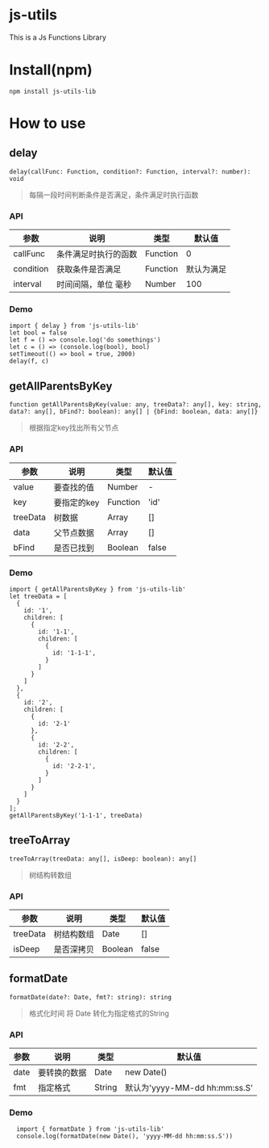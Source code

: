 # js-utils
This is a Js Functions Library

# Install(npm)
`npm install js-utils-lib`

# How to use
## delay
`delay(callFunc: Function, condition?: Function, interval?: number): void`
>每隔一段时间判断条件是否满足，条件满足时执行函数

### API
参数 | 说明 | 类型 | 默认值
---|---|---|---
callFunc | 条件满足时执行的函数 | Function | 0
condition | 获取条件是否满足 | Function | 默认为满足
interval | 时间间隔，单位 毫秒 | Number | 100
### Demo
```
import { delay } from 'js-utils-lib'
let bool = false
let f = () => console.log('do somethings')
let c = () => (console.log(bool), bool)
setTimeout(() => bool = true, 2000)
delay(f, c)
```

## getAllParentsByKey
`function getAllParentsByKey(value: any, treeData?: any[], key: string, data?: any[], bFind?: boolean): any[] | {bFind: boolean, data: any[]}`
>根据指定key找出所有父节点

### API
参数 | 说明 | 类型 | 默认值
---|---|---|---
value | 要查找的值 | Number | -
key | 要指定的key | Function | 'id'
treeData | 树数据 | Array | []
data | 父节点数据 | Array | []
bFind | 是否已找到 | Boolean | false
### Demo
```
import { getAllParentsByKey } from 'js-utils-lib'
let treeData = [
  {
    id: '1',
    children: [
      {
        id: '1-1',
        children: [
          {
            id: '1-1-1',
          }
        ]
      }
    ]
  },
  {
    id: '2',
    children: [
      {
        id: '2-1'
      },
      {
        id: '2-2',
        children: [
          {
            id: '2-2-1',
          }
        ]
      }
    ]
  }
];
getAllParentsByKey('1-1-1', treeData)
```

## treeToArray
`treeToArray(treeData: any[], isDeep: boolean): any[]`
>树结构转数组

### API
参数 | 说明 | 类型 | 默认值
---|---|---|---
treeData | 树结构数组 | Date | []
isDeep | 是否深拷贝 | Boolean | false

## formatDate
`formatDate(date?: Date, fmt?: string): string`
>格式化时间 将 Date 转化为指定格式的String

### API
参数 | 说明 | 类型 | 默认值
---|---|---|---
date | 要转换的数据 | Date | new Date()
fmt | 指定格式 | String | 默认为'yyyy-MM-dd hh:mm:ss.S'
### Demo
```
  import { formatDate } from 'js-utils-lib'
  console.log(formatDate(new Date(), 'yyyy-MM-dd hh:mm:ss.S'))
```

